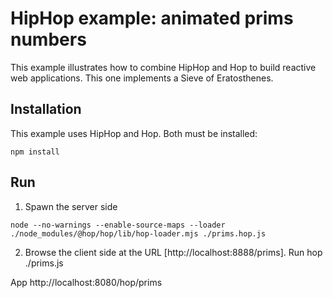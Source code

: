 HipHop example: animated prims numbers
======================================

This example illustrates how to combine HipHop and Hop to build
reactive web applications. This one implements a Sieve of Eratosthenes.

Installation
------------

This example uses HipHop and Hop. Both must be installed:

```
npm install
```

Run
---

  1. Spawn the server side

```
node --no-warnings --enable-source-maps --loader ./node_modules/@hop/hop/lib/hop-loader.mjs ./prims.hop.js
```

  2. Browse the client side at the URL [http://localhost:8888/prims].
Run
	hop ./prims.js

App
	http://localhost:8080/hop/prims
